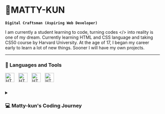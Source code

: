 # 👋MATTY-KUN
**`Digital Craftsman (Aspiring Web Developer)`**

I am currently a student learning to code, turning codes </> into reality is one of my dream. Currently learning HTML and CSS language and taking CS50 course by Harvard University. At the age of 17, I began my career early to learn a lot of new things. Sooner I will have my own projects.

---

### 💼 Languages and Tools
<img align="left" alt="HTML" width="30px" style="padding-right: 10px;"  src="https://cdn.jsdelivr.net/gh/devicons/devicon@latest/icons/html5/html5-original.svg" />
<img align="left" alt="HTML" width="30px" style="padding-right: 10px;"  src="https://cdn.jsdelivr.net/gh/devicons/devicon@latest/icons/css3/css3-original.svg" />
<img align="left" alt="HTML" width="30px" style="padding-right: 10px;"  src="https://cdn.jsdelivr.net/gh/devicons/devicon@latest/icons/c/c-original.svg" /> 
<img align="left" alt="HTML" width="30px" style="padding-right: 10px;"  src="https://cdn.jsdelivr.net/gh/devicons/devicon@latest/icons/vscode/vscode-original.svg" />

<br />

#

<details>
<summary><h3>💻 Matty-kun's Coding Journey</h3></summary>
I started my coding journey when I was 17 years old. My brother introduced me to the world of computer science. I wasn't excited or so sure about it but I just gave it a try. I first learn the language of JavaScript on an online course in Udemy, but I didn't really understand, the terms used was, for me, advanced. I mean, I was enjoying but I want to start from the basics of the basics. So, my brother refer me to another website called freeCodeCamp.org, I was instantly hooked and and got my first certificate. I also saw the course CS50 by the Harvard University, and I really love what I'm learning there because of its rich content and understable lessons and also the teaching style. I am a 7 months-old programmer  and still continuing...
</details>
